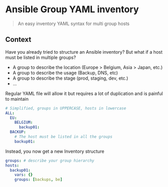 # Ansible Group YAML inventory
> An easy inventory YAML syntax for multi group hosts

## Context
Have you already tried to structure an Ansible inventory? 
But what if a host must be listed in multiple groups?
* A group to describe the location (Europe > Belgium, Asia > Japan, etc.)
* A group to describe the usage (Backup, DNS, etc)
* A group to describe the stage (prod, staging, dev, etc.)
* ...

Regular YAML file will allow it but requires a lot of duplication
and is painful to maintain
```yml
# Simplified, groups in UPPERCASE, hosts in lowercase
ALL:
  EU:
    BELGIUM:
      backup01:
  BACKUP:
    # The host must be listed in all the groups
    backup01:
```

Instead, you now get a new Inventory structure
```yml
groups: # describe your group hierarchy
hosts:
  backup01:
    vars: {}
    groups: [backups, be]
```
